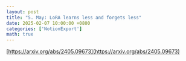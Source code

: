 ```yaml
---
layout: post
title: "5. May: LoRA learns less and forgets less"
date: 2025-02-07 10:00:00 +0800
categories: ['NotionExport']
math: true
---
```


[https://arxiv.org/abs/2405.09673](https://arxiv.org/abs/2405.09673)
